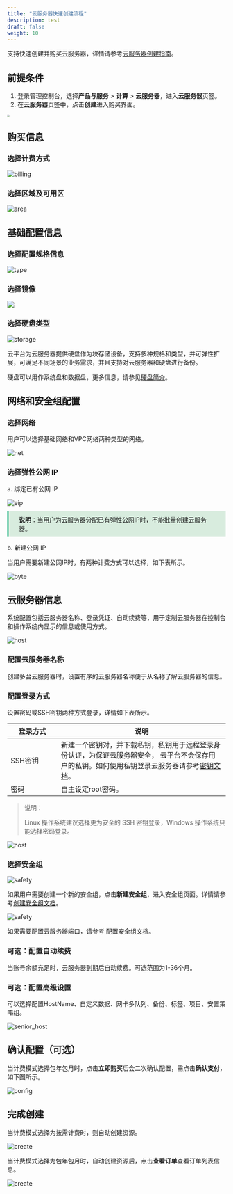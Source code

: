 ```yaml
---
title: "云服务器快速创建流程"
description: test
draft: false
weight: 10
---
```


支持快速创建并购买云服务器，详情请参考[云服务器创建指南](../../manual/vm_instance/)。

## 前提条件

1. 登录管理控制台，选择**产品与服务** > **计算** > **云服务器**，进入**云服务器**页签。
2. 在**云服务器**页签中，点击**创建**进入购买界面。

<img src="../../quickstart/_images/vm_1.png" style="zoom: 33%;" />

## 购买信息

### 选择计费方式

<img src="../../quickstart/_images/billing.png" alt="billing" style="zoom:100%;" />

### 选择区域及可用区

<img src="../../quickstart/_images/area.png" alt="area" style="zoom: 100%;" />

## 基础配置信息

### 选择配置规格信息

<img src="../../quickstart/_images/type.png" alt="type" style="zoom: 100%;" />  

### 选择镜像

<img src="../../quickstart/_images/mirror.png" style="zoom:100%;" />

### 选择硬盘类型

<img src="../../quickstart/_images/storage.png" alt="storage" style="zoom: 100%;" />

云平台为云服务器提供硬盘作为块存储设备，支持多种规格和类型，并可弹性扩展，可满足不同场景的业务需求，并且支持对云服务器和硬盘进行备份。

硬盘可以用作系统盘和数据盘，更多信息，请参见[硬盘简介](/storage/disk/intro/introduction/)。

## 网络和安全组配置

### 选择网络

用户可以选择基础网络和VPC网络两种类型的网络。

<img src="../../quickstart/_images/net.png" alt="net" style="zoom:100%;" />

### 选择弹性公网 IP

a. 绑定已有公网 IP

<img src="../../quickstart/_images/eip.png" alt="eip" style="zoom:100%;" />

<span style="display: block; background-color: #D8ECDE; padding: 10px 24px; margin: 10px 0; border-left: 3px solid #00a971;">
   <b>说明</b>：当用户为云服务器分配已有弹性公网IP时，不能批量创建云服务器。

</span>

b. 新建公网 IP

当用户需要新建公网IP时，有两种计费方式可以选择，如下表所示。

<img src="../../quickstart/_images/byte.png" alt="byte" style="zoom:100%;" />

## 云服务器信息

系统配置包括云服务器名称、登录凭证、自动续费等，用于定制云服务器在控制台和操作系统内显示的信息或使用方式。

<img src="../../quickstart/_images/host.png" alt="host" style="zoom: 100%;" />

### 配置云服务器名称

创建多台云服务器时，设置有序的云服务器名称便于从名称了解云服务器的信息。

### 配置登录方式

设置密码或SSH密钥两种方式登录，详情如下表所示。

| <span style="display:inline-block;width:100px">登录方式</span> | 说明                                                         |
| ------------------------------------------------------------ | ------------------------------------------------------------ |
| SSH密钥                                                      | 新建一个密钥对，并下载私钥，私钥用于远程登录身份认证，为保证云服务器安全， 云平台不会保存用户的私钥。如何使用私钥登录云服务器请参考[密钥文档](/compute/ssh/manual/ssh/)。 |
| 密码                                                         | 自主设定root密码。                                           |

> 说明：
>
> Linux 操作系统建议选择更为安全的 SSH 密钥登录，Windows 操作系统只能选择密码登录。

<img src="../../quickstart/_images/login_type.png" alt="host" style="zoom: 100%;" />

### 选择安全组

<img src="../../quickstart/_images/safety.png" alt="safety" style="zoom:100%;" />

如果用户需要创建一个新的安全组，点击**新建安全组**，进入安全组页面。详情请参考[创建安全组文档](/security/security_group/manual/sg_create/)。

<img src="../../quickstart/_images/safety_1.png" alt="safety" style="zoom:100%;" />

如果需要配置云服务器端口，请参考 [配置安全组文档](/security/security_group/manual/sg_setting/)。

### 可选：配置自动续费

当账号余额充足时，云服务器到期后自动续费。可选范围为1-36个月。

### 可选：配置高级设置

可以选择配置HostName、自定义数据、网卡多队列、备份、标签、项目、安置策略组。

<img src="../../quickstart/_images/senior_host.png" alt="senior_host" style="zoom: 100%;" />

## 确认配置（可选）

当计费模式选择包年包月时，点击**立即购买**后会二次确认配置，需点击**确认支付**，如下图所示。

<img src="../../quickstart/_images/config.png" alt="config" style="zoom:100%;" />

## 完成创建

当计费模式选择为按需计费时，则自动创建资源。

<img src="../../quickstart/_images/create.png" alt="create" style="zoom:100%;" />

当计费模式选择为包年包月时，自动创建资源后，点击**查看订单**查看订单列表信息。

<img src="../../quickstart/_images/check_creation.png" alt="create" style="zoom: 100%;" />